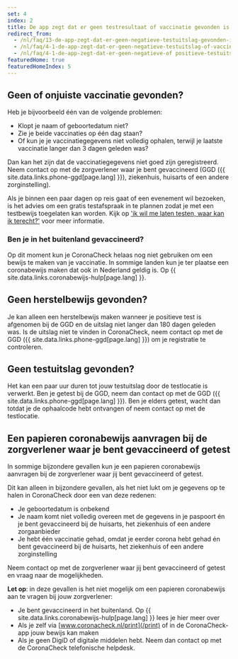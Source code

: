 ```yaml
---
set: 4
index: 2
title: De app zegt dat er geen testresultaat of vaccinatie gevonden is. Wat kan ik doen?
redirect_from: 
  - /nl/faq/13-de-app-zegt-dat-er-geen-negatieve-testuitslag-gevonden-is-hoe-kan-dit
  - /nl/faq/4-1-de-app-zegt-dat-er-geen-negatieve-testuitslag-of-vaccinatie-gevonden-is-hoe-kan-dit
  - /nl/faq/4-1-de-app-zegt-dat-er-geen-negatieve-of positieve-testuitslag-of-vaccinatie-gevonden-is
featuredHome: true
featuredHomeIndex: 5
---
```

## Geen of onjuiste vaccinatie gevonden?

Heb je bijvoorbeeld één van de volgende problemen:

- Klopt je naam of geboortedatum niet?
- Zie je beide vaccinaties op één dag staan?
- Of kun je je vaccinatiegegevens niet volledig ophalen, terwijl je laatste vaccinatie langer dan 3 dagen geleden was?

Dan kan het zijn dat de vaccinatiegegevens niet goed zijn geregistreerd. Neem contact op met de zorgverlener waar je bent gevaccineerd (GGD ({{ site.data.links.phone-ggd[page.lang] }}), ziekenhuis, huisarts of een andere zorginstelling).

Als je binnen een paar dagen op reis gaat of een evenement wil bezoeken, is het advies om een gratis testafspraak in te plannen zodat je met een testbewijs toegelaten kan worden. Kijk op ['ik wil me laten testen, waar kan ik terecht?'](/nl/faq/2-1-ik-wil-mij-laten-testen-waar-kan-ik-terecht/) voor meer informatie.

### Ben je in het buitenland gevaccineerd?

Op dit moment kun je CoronaCheck helaas nog niet gebruiken om een bewijs te maken van je vaccinatie. In sommige landen kun je ter plaatse een coronabewijs maken dat ook in Nederland geldig is. Op {{ site.data.links.coronabewijs-hulp[page.lang] }}.

## Geen herstelbewijs gevonden?

Je kan alleen een herstelbewijs maken wanneer je positieve test is afgenomen bij de GGD en de uitslag niet langer dan 180 dagen geleden was. Is de uitslag niet te vinden in CoronaCheck, neem contact op met de GGD ({{ site.data.links.phone-ggd[page.lang] }}) om je registratie te controleren.

## Geen testuitslag gevonden?

Het kan een paar uur duren tot jouw testuitslag door de testlocatie is verwerkt. Ben je getest bij de GGD, neem dan contact op met de GGD ({{ site.data.links.phone-ggd[page.lang] }}). Ben je elders getest, wacht dan totdat je de ophaalcode hebt ontvangen of neem contact op met de testlocatie.

## Een papieren coronabewijs aanvragen bij de zorgverlener waar je bent gevaccineerd of getest

In sommige bijzondere gevallen kun je een papieren coronabewijs aanvragen bij de zorgverlener waar jij bent gevaccineerd of getest.

Dit kan alleen in bijzondere gevallen, als het niet lukt om je gegevens op te halen in CoronaCheck door een van deze redenen:

- Je geboortedatum is onbekend
- Je naam komt niet volledig overeen met de gegevens in je paspoort én je bent gevaccineerd bij de huisarts, het ziekenhuis of een andere zorgaanbieder
- Je hebt één vaccinatie gehad, omdat je eerder corona hebt gehad én bent gevaccineerd bij de huisarts, het ziekenhuis of een andere zorginstelling

Neem contact op met de zorgverlener waar jij bent gevaccineerd of getest en vraag naar de mogelijkheden.

**Let op**: in deze gevallen is het niet mogelijk om een papieren coronabewijs aan te vragen bij jouw zorgverlener:

- Je bent gevaccineerd in het buitenland. Op {{ site.data.links.coronabewijs-hulp[page.lang] }} lees je hier meer over
- Als je zelf via  [www.coronacheck.nl/print](/print) of in de CoronaCheck-app jouw bewijs kan maken
- Als je geen DigiD of digitale middelen hebt. Neem dan contact op met de CoronaCheck telefonische helpdesk.
 